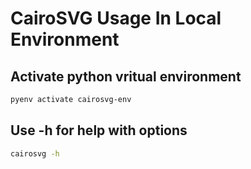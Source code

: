 # CairoSVG Usage In Local Environment

## Activate python vritual environment
```bash
pyenv activate cairosvg-env
```

## Use -h for help with options
```bash
cairosvg -h
```